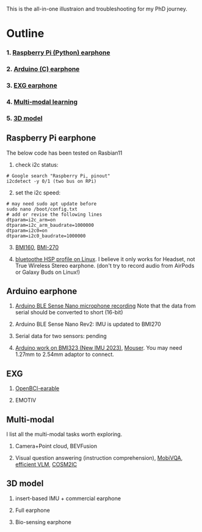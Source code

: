 This is the all-in-one illustraion and troubleshooting for my PhD journey.


# Outline
### 1. [Raspberry Pi (Python) earphone](#Rpi)
### 2. [Arduino (C) earphone](#earphone)
### 3. [EXG earphone](#exg)
### 4. [Multi-modal learning](#multimodal)
### 5. [3D model](#3d)

## Raspberry Pi earphone
<span id="Rpi">

The below code has been tested on Rasbian11
1. check i2c status: 
```
# Google search "Raspberry Pi, pinout"
i2cdetect -y 0/1 (two bus on RPi)
```
2. set the i2c speed: 
```
# may need sudo apt update before
sudo nano /boot/config.txt
# add or revise the following lines
dtparam=i2c_arm=on
dtparam=i2c_arm_baudrate=1000000
dtparam=i2c0=on
dtparam=i2c0_baudrate=1000000
```

3. [BMI160](https://github.com/lefuturiste/BMI160-i2c), [BMI-270](https://github.com/CoRoLab-Berlin/bmi270_python)

4. [bluetoothe HSP profile on Linux](http://youness.net/raspberry-pi/how-to-connect-bluetooth-headset-or-speaker-to-raspberry-pi-3). I believe it only works for Headset, not True Wireless Stereo earphone. (don't try to record audio from AirPods or Galaxy Buds on Linux!)
 </span>


 ## Arduino earphone
<span id="earphone">

1. [Arduino BLE Sense Nano microphone recording](https://github.com/macca0612/Audio-based-classification-with-TinyML-on-embeddeddevice) Note that the data from serial should be converted to short (16-bit)

2. Arduino BLE Sense Nano Rev2: IMU is updated to BMI270

3. Serial data for two sensors: pending

4. [Arduino work on BMI323 (New IMU 2023)](https://forum.arduino.cc/t/using-bmi323-with-i-c/1092880), [Mouser](https://www.mouser.hk/ProductDetail/Bosch-Sensortec/Shuttle-Board-3.0-BMI323?qs=By6Nw2ByBD2%252BWPBpp%2Fi%252BOg%3D%3D). 
You may need 1.27mm to 2.54mm adaptor to connect.

 </span>

 ## EXG
 <span id="exg">

1. [OpenBCI-earable](https://github.com/MKnierim/openbci-headphones)

2. EMOTIV
 </span>

 ## Multi-modal
 <span id="multimodal">
I list all the multi-modal tasks worth exploring.

1. Camera+Point cloud, BEVFusion

2. Visual question answering (instruction comprehension), [MobiVQA](https://dl.acm.org/doi/abs/10.1145/3534619), [efficient VLM](https://arxiv.org/pdf/2305.15033.pdf), [COSM2IC](https://ieeexplore.ieee.org/document/9844171)

</span>

 
 ## 3D model
 <span id="3d">

1. insert-based IMU + commercial earphone

2. Full earphone

3. Bio-sensing earphone

 </span>

